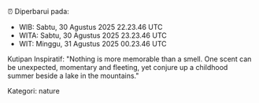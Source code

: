 ⏰ Diperbarui pada:
- WIB: Sabtu, 30 Agustus 2025 22.23.46 UTC
- WITA: Sabtu, 30 Agustus 2025 23.23.46 UTC
- WIT: Minggu, 31 Agustus 2025 00.23.46 UTC

Kutipan Inspiratif:
"Nothing is more memorable than a smell. One scent can be unexpected, momentary and fleeting, yet conjure up a childhood summer beside a lake in the mountains."


Kategori: nature

